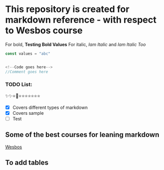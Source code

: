 # This repository is created for markdown reference - with respect to Wesbos course

For bold, **Testing Bold Values**
For italic, _Iam Italic_ and _Iam Italic Too_

```javascript
const values = "abc"


<!--Code goes here-->
//Comment goes here

```

### TODO List:

✨✨⭐🌟⭐⭐⭐⭐⭐⭐⭐

- [x] Covers different types of markdown
- [X] Covers sample
- [ ] Test

## Some of the best courses for leaning markdown

[Wesbos](https://masteringmarkdown.com/)

## To add tables
